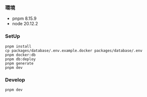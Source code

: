 ### 環境
- pnpm 8.15.9
- node 20.12.2

### SetUp

```
pnpm install
cp packages/database/.env.example.docker packages/database/.env
pnpm docker:db
pnpm db:deploy
pnpm generate
pnpm dev
```


### Develop

```
pnpm dev
```